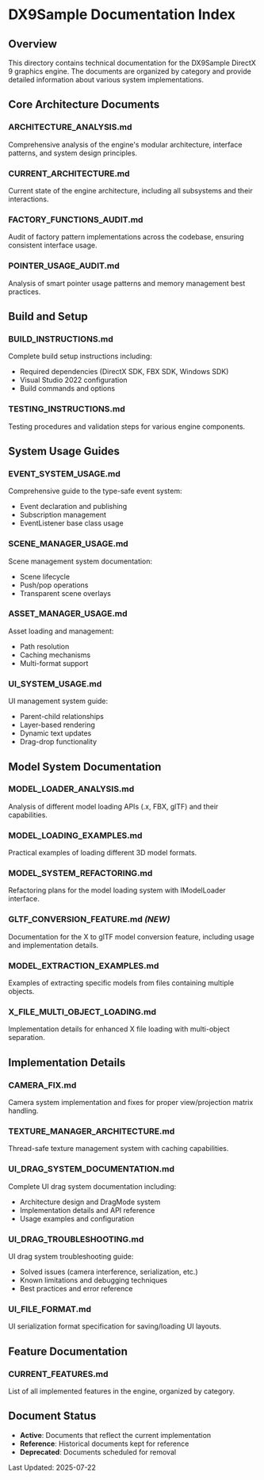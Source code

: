 # DX9Sample Documentation Index

## Overview
This directory contains technical documentation for the DX9Sample DirectX 9 graphics engine. The documents are organized by category and provide detailed information about various system implementations.

## Core Architecture Documents

### **ARCHITECTURE_ANALYSIS.md**
Comprehensive analysis of the engine's modular architecture, interface patterns, and system design principles.

### **CURRENT_ARCHITECTURE.md**
Current state of the engine architecture, including all subsystems and their interactions.

### **FACTORY_FUNCTIONS_AUDIT.md**
Audit of factory pattern implementations across the codebase, ensuring consistent interface usage.

### **POINTER_USAGE_AUDIT.md**
Analysis of smart pointer usage patterns and memory management best practices.

## Build and Setup

### **BUILD_INSTRUCTIONS.md**
Complete build setup instructions including:
- Required dependencies (DirectX SDK, FBX SDK, Windows SDK)
- Visual Studio 2022 configuration
- Build commands and options

### **TESTING_INSTRUCTIONS.md**
Testing procedures and validation steps for various engine components.

## System Usage Guides

### **EVENT_SYSTEM_USAGE.md**
Comprehensive guide to the type-safe event system:
- Event declaration and publishing
- Subscription management
- EventListener base class usage

### **SCENE_MANAGER_USAGE.md**
Scene management system documentation:
- Scene lifecycle
- Push/pop operations
- Transparent scene overlays

### **ASSET_MANAGER_USAGE.md**
Asset loading and management:
- Path resolution
- Caching mechanisms
- Multi-format support

### **UI_SYSTEM_USAGE.md**
UI management system guide:
- Parent-child relationships
- Layer-based rendering
- Dynamic text updates
- Drag-drop functionality

## Model System Documentation

### **MODEL_LOADER_ANALYSIS.md**
Analysis of different model loading APIs (.x, FBX, glTF) and their capabilities.

### **MODEL_LOADING_EXAMPLES.md**
Practical examples of loading different 3D model formats.

### **MODEL_SYSTEM_REFACTORING.md**
Refactoring plans for the model loading system with IModelLoader interface.

### **GLTF_CONVERSION_FEATURE.md** *(NEW)*
Documentation for the X to glTF model conversion feature, including usage and implementation details.

### **MODEL_EXTRACTION_EXAMPLES.md**
Examples of extracting specific models from files containing multiple objects.

### **X_FILE_MULTI_OBJECT_LOADING.md**
Implementation details for enhanced X file loading with multi-object separation.

## Implementation Details

### **CAMERA_FIX.md**
Camera system implementation and fixes for proper view/projection matrix handling.

### **TEXTURE_MANAGER_ARCHITECTURE.md**
Thread-safe texture management system with caching capabilities.

### **UI_DRAG_SYSTEM_DOCUMENTATION.md**
Complete UI drag system documentation including:
- Architecture design and DragMode system
- Implementation details and API reference
- Usage examples and configuration

### **UI_DRAG_TROUBLESHOOTING.md**
UI drag system troubleshooting guide:
- Solved issues (camera interference, serialization, etc.)
- Known limitations and debugging techniques
- Best practices and error reference

### **UI_FILE_FORMAT.md**
UI serialization format specification for saving/loading UI layouts.

## Feature Documentation

### **CURRENT_FEATURES.md**
List of all implemented features in the engine, organized by category.

## Document Status
- **Active**: Documents that reflect the current implementation
- **Reference**: Historical documents kept for reference
- **Deprecated**: Documents scheduled for removal

Last Updated: 2025-07-22